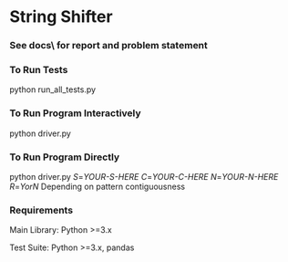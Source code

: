 # String Shifter

### See docs\ for report and problem statement

### To Run Tests
python run_all_tests.py

### To Run Program Interactively
python driver.py

### To Run Program Directly
python driver.py *S*=_YOUR-S-HERE_ *C*=_YOUR-C-HERE_ *N*=_YOUR-N-HERE_ *R*=_YorN_ Depending on pattern contiguousness

### Requirements
Main Library: Python >=3.x

Test Suite: Python >=3.x, pandas